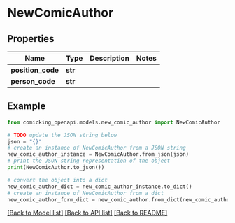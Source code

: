 # NewComicAuthor


## Properties

Name | Type | Description | Notes
------------ | ------------- | ------------- | -------------
**position_code** | **str** |  | 
**person_code** | **str** |  | 

## Example

```python
from comicking_openapi.models.new_comic_author import NewComicAuthor

# TODO update the JSON string below
json = "{}"
# create an instance of NewComicAuthor from a JSON string
new_comic_author_instance = NewComicAuthor.from_json(json)
# print the JSON string representation of the object
print(NewComicAuthor.to_json())

# convert the object into a dict
new_comic_author_dict = new_comic_author_instance.to_dict()
# create an instance of NewComicAuthor from a dict
new_comic_author_form_dict = new_comic_author.from_dict(new_comic_author_dict)
```
[[Back to Model list]](../README.md#documentation-for-models) [[Back to API list]](../README.md#documentation-for-api-endpoints) [[Back to README]](../README.md)


